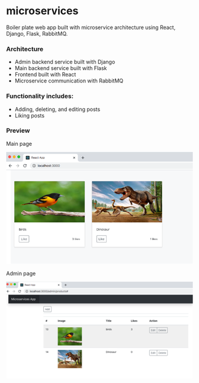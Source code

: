 # microservices
Boiler plate web app built with microservice architecture using React, Django, Flask, RabbitMQ.

### Architecture
- Admin backend service built with Django
- Main backend service built with Flask
- Frontend built with React
- Microservice communication with RabbitMQ

### Functionality includes:
- Adding, deleting, and editing posts
- Liking posts

### Preview

Main page

![main preivew](https://github.com/malwaredllc/microservices/blob/main/previews/main-preview.png)

Admin page

![admin preivew](https://github.com/malwaredllc/microservices/blob/main/previews/admin-preview.png)
